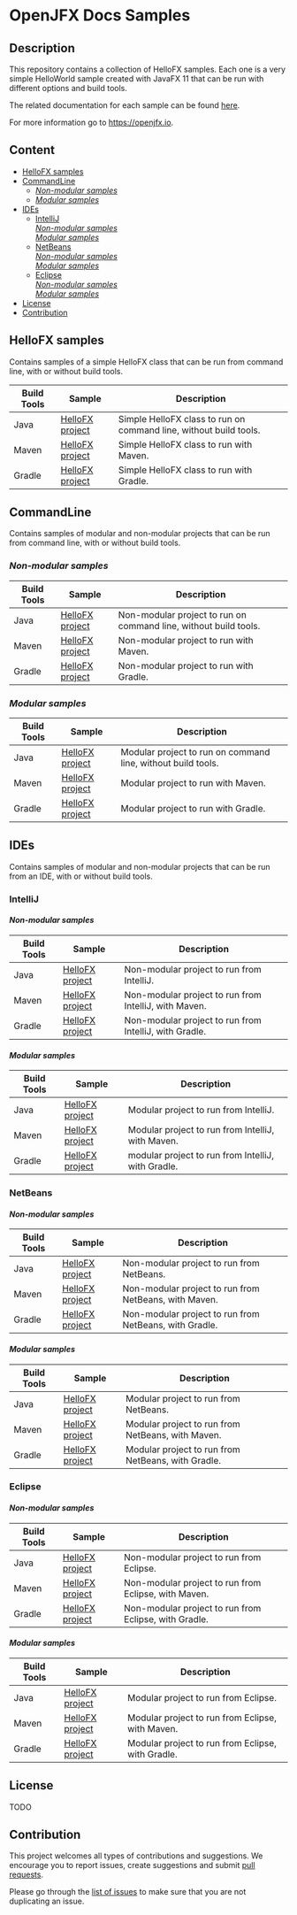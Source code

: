 OpenJFX Docs Samples
===



Description
---

This repository contains a collection of HelloFX samples. Each one is a very simple 
HelloWorld sample created with JavaFX 11 that can be run with different options and build tools.

The related documentation for each sample can be found [here](https://openjfx.io/openjfx-docs/).

For more information go to https://openjfx.io.



Content
---

* [HelloFX samples](#HelloFX-Samples)
* [CommandLine](#CommandLine)
    - [_Non-modular samples_](#CLI-Non-Modular-Samples)
    - [_Modular samples_](#CLI-Modular-Samples)
* [IDEs](#IDEs)
    - [IntelliJ](#IntelliJ)  
      [_Non-modular samples_](#IntelliJ-Non-Modular-Samples)  
      [_Modular samples_](#IntelliJ-Modular-Samples)  
    - [NetBeans](#NetBeans)  
      [_Non-modular samples_](#NetBeans-Non-Modular-Samples)   
      [_Modular samples_](#NetBeans-Modular-Samples) 
    - [Eclipse](#Eclipse)  
      [_Non-modular samples_](#Eclipse-Non-Modular-Samples)   
      [_Modular samples_](#Eclipse-Modular-Samples)
* [License](#License)
* [Contribution](#Contribution)



HelloFX samples<a name="HelloFX-Samples" />
---

Contains samples of a simple HelloFX class that can be run from command line, with 
or without build tools.

Build Tools | Sample | Description
----- | ------- | -----------
Java | [HelloFX project](HelloFX/CLI) | Simple HelloFX class to run on command line, without build tools.
Maven | [HelloFX project](HelloFX/Maven) | Simple HelloFX class to run with Maven.
Gradle | [HelloFX project](HelloFX/Gradle) | Simple HelloFX class to run with Gradle.



CommandLine<a name="CommandLine" />
---

Contains samples of modular and non-modular projects that can be run from command 
line, with or without build tools.

### _Non-modular samples_<a name="CLI-Non-Modular-Samples" />

Build Tools | Sample | Description
----- | ------- | -----------
Java | [HelloFX project](CommandLine/Non-modular/CLI) | Non-modular project to run on command line, without build tools.
Maven | [HelloFX project](CommandLine/Non-modular/Maven) | Non-modular project to run with Maven.
Gradle | [HelloFX project](CommandLine/Non-modular/Gradle) | Non-modular project to run with Gradle.


### _Modular samples_<a name="CLI-Modular-Samples" />

Build Tools | Sample | Description
----- | ------- | -----------
Java | [HelloFX project](CommandLine/Modular/CLI) | Modular project to run on command line, without build tools.
Maven | [HelloFX project](CommandLine/Modular/Maven) | Modular project to run with Maven.
Gradle | [HelloFX project](CommandLine/Modular/Gradle) |  Modular project to run with Gradle.



IDEs<a name="IDEs" />
---

Contains samples of modular and non-modular projects that can be run from an IDE, 
with or without build tools.

### IntelliJ<a name="IntelliJ" /> 

#### _Non-modular samples_<a name="IntelliJ-Non-Modular-Samples" />

Build Tools | Sample | Description
----- | ------- | -----------
Java | [HelloFX project](IDE/IntelliJ/Non-Modular/Java) | Non-modular project to run from IntelliJ.
Maven | [HelloFX project](IDE/IntelliJ/Non-Modular/Maven) | Non-modular project to run from IntelliJ, with Maven.
Gradle | [HelloFX project](IDE/IntelliJ/Non-Modular/Gradle) | Non-modular project to run from IntelliJ, with Gradle.


#### _Modular samples_<a name="IntelliJ-Modular-Samples" />

Build Tools | Sample | Description
----- | ------- | -----------
Java | [HelloFX project](IDE/IntelliJ/Modular/Java) | Modular project to run from IntelliJ.
Maven | [HelloFX project](IDE/IntelliJ/Modular/Maven) | Modular project to run from IntelliJ, with Maven.
Gradle | [HelloFX project](IDE/IntelliJ/Modular/Gradle) | modular project to run from IntelliJ, with Gradle.


### NetBeans<a name="NetBeans" /> 

#### _Non-modular samples_<a name="NetBeans-Non-Modular-Samples" />

Build Tools | Sample | Description
----- | ------- | -----------
Java | [HelloFX project](IDE/NetBeans/Non-Modular/Java) | Non-modular project to run from NetBeans.
Maven | [HelloFX project](IDE/NetBeans/Non-Modular/Maven) | Non-modular project to run from NetBeans, with Maven.
Gradle | [HelloFX project](IDE/NetBeans/Non-Modular/Gradle) | Non-modular project to run from NetBeans, with Gradle.

#### _Modular samples_<a name="NetBeans-Modular-Samples" />

Build Tools | Sample | Description
----- | ------- | -----------
Java | [HelloFX project](IDE/NetBeans/Modular/Java) | Modular project to run from NetBeans.
Maven | [HelloFX project](IDE/NetBeans/Modular/Maven) | Modular project to run from NetBeans, with Maven.
Gradle | [HelloFX project](IDE/NetBeans/Modular/Gradle) | Modular project to run from NetBeans, with Gradle.


### Eclipse<a name="Eclipse" /> 

#### _Non-modular samples_<a name="Eclipse-Non-Modular-Samples" />

Build Tools | Sample | Description
----- | ------- | -----------
Java | [HelloFX project](IDE/Eclipse/Non-Modular/Java) | Non-modular project to run from Eclipse.
Maven | [HelloFX project](IDE/Eclipse/Non-Modular/Maven) | Non-modular project to run from Eclipse, with Maven.
Gradle | [HelloFX project](IDE/Eclipse/Non-Modular/Gradle) | Non-modular project to run from Eclipse, with Gradle.

#### _Modular samples_<a name="Eclipse-Modular-Samples" />

Build Tools | Sample | Description
----- | ------- | -----------
Java | [HelloFX project](IDE/Eclipse/Modular/Java) | Modular project to run from Eclipse.
Maven | [HelloFX project](IDE/Eclipse/Modular/Maven) | Modular project to run from Eclipse, with Maven.
Gradle | [HelloFX project](IDE/Eclipse/Modular/Gradle) | Modular project to run from Eclipse, with Gradle.



License<a name="License" />
---

TODO


Contribution<a name="Contribution" />
---

This project welcomes all types of contributions and suggestions. 
We encourage you to report issues, create suggestions and submit 
[pull requests](https://help.github.com/articles/about-pull-requests/).

Please go through the [list of issues](https://github.com/openjfx/samples/issues) 
to make sure that you are not duplicating an issue.
